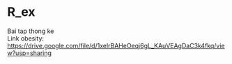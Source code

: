 # R_ex
Bai tap thong ke <br>
Link obesity:<br>
https://drive.google.com/file/d/1xelrBAHeOeqj6gL_KAuVEAgDaC3k4fkq/view?usp=sharing

